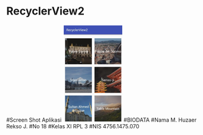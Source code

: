# RecyclerView2
#Screen Shot Aplikasi
![ScreenShot](https://github.com/HuzaerRekso/RecyclerView2/blob/master/SS2.PNG "")
#BIODATA
#Nama
M. Huzaer Rekso J.
#No
18
#Kelas
XI RPL 3
#NIS
4756.1475.070
